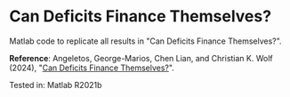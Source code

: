 # Can Deficits Finance Themselves?

Matlab code to replicate all results in "Can Deficits Finance Themselves?".

**Reference**: Angeletos, George-Marios, Chen Lian, and Christian K. Wolf (2024), "[Can Deficits Finance Themselves?](https://economics.mit.edu/sites/default/files/2024-05/deficit_finance.pdf)".

Tested in: Matlab R2021b
